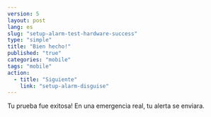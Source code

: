 ```yaml
---
version: 5
layout: post
lang: es
slug: "setup-alarm-test-hardware-success"
type: "simple"
title: "Bien hecho!"
published: "true"
categories: "mobile"
tags: "mobile"
action: 
  - title: "Siguiente"
    link: "setup-alarm-disguise"
---
```


Tu prueba fue exitosa! En una emergencia real, tu alerta se enviara.

